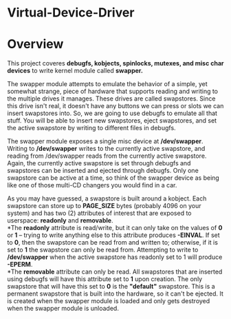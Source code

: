# Virtual-Device-Driver

# Overview
This project coveres **debugfs, kobjects, spinlocks, mutexes, and misc char devices** to write kernel module called **swapper.**

The swapper module attempts to emulate the behavior of a simple, yet somewhat strange,
piece of hardware that supports reading and writing to the multiple drives it manages. These
drives are called swapstores. Since this drive isn't real, it doesn't have any buttons we can
press or slots we can insert swapstores into. So, we are going to use debugfs to emulate all
that stuff. You will be able to insert new swapstores, eject swapstores, and set the active
swapstore by writing to different files in debugfs.

The swapper module exposes a single misc device at **/dev/swapper**. Writing to **/dev/swapper**
writes to the currently active swapstore, and reading from /dev/swapper reads from the
currently active swapstore. Again, the currently active swapstore is set through debugfs and
swapstores can be inserted and ejected through debugfs. Only one swapstore can be active at
a time, so think of the swapper device as being like one of those multi-CD changers you would
find in a car.

As you may have guessed, a swapstore is built around a kobject. Each swapstore can store up
to **PAGE_SIZE** bytes (probably 4096 on your system) and has two (2) attributes of interest that
are exposed to userspace: **readonly** and **removable**. <br />
   *The **readonly** attribute is read/write, but it can only take on the values of **0** or **1** –
trying to write anything else to this attribute produces **-EINVAL**. If set to **0**, then the
swapstore can be read from and written to; otherwise, if it is set to **1** the swapstore can
only be read from. Attempting to write to **/dev/swapper** when the active swapstore has
readonly set to 1 will produce **-EPERM**. <br />
   *The **removable** attribute can only be read. All swapstores that are inserted using
debugfs will have this attribute set to **1** upon creation. The only swapstore that will
have this set to **0** is the **"default"** swapstore. This is a permanent swapstore that is
built into the hardware, so it can't be ejected. It is created when the swapper module
is loaded and only gets destroyed when the swapper module is unloaded.
